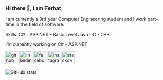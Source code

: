 ### Hi there 👋, I am Ferhat 

I am currently a 3rd year Computer Engineering student and I work part-time in the field of software. 

Skills: C# - ASP.NET - Basic Level Java - C - C++

I’m currently working on C# - ASP.NET 


[<img src='https://cdn.jsdelivr.net/npm/simple-icons@3.0.1/icons/github.svg' alt='github' height='40'>](https://github.com/FerhatOzgrKlc)  [<img src='https://cdn.jsdelivr.net/npm/simple-icons@3.0.1/icons/linkedin.svg' alt='linkedin' height='40'>](linkedin.com/in/ferhat-özgür-kiliç-70946a268)  [<img src='https://cdn.jsdelivr.net/npm/simple-icons@3.0.1/icons/facebook.svg' alt='facebook' height='40'>](https://www.facebook.com/https://www.facebook.com/ferhatozgur.104/)  [<img src='https://cdn.jsdelivr.net/npm/simple-icons@3.0.1/icons/instagram.svg' alt='instagram' height='40'>](https://www.instagram.com/https://www.instagram.com/ferhatozgurklc//)  [<img src='https://cdn.jsdelivr.net/npm/simple-icons@3.0.1/icons/stackoverflow.svg' alt='stackoverflow' height='40'>](https://stackoverflow.com/users/https://stackoverflow.com/users/20907468/ferhatozgurklc)  

![GitHub stats](https://github-readme-stats.vercel.app/api?username=FerhatOzgrKlc&show_icons=true)  
